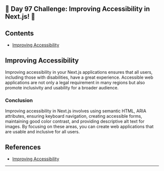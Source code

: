 ## 🚀 Day 97 Challenge: Improving Accessibility in Next.js! 🚀

## Contents
- [Improving Accessibility](#improving-accessibility)

## Improving Accessibility

Improving accessibility in your Next.js applications ensures that all users, including those with disabilities, have a great experience. Accessible web applications are not only a legal requirement in many regions but also promote inclusivity and usability for a broader audience.

### Conclusion

Improving accessibility in Next.js involves using semantic HTML, ARIA attributes, ensuring keyboard navigation, creating accessible forms, maintaining good color contrast, and providing descriptive alt text for images. By focusing on these areas, you can create web applications that are usable and inclusive for all users.

## References
- [Improving Accessibility](https://nextjs.org/learn/dashboard-app/improving-accessibility)

---
